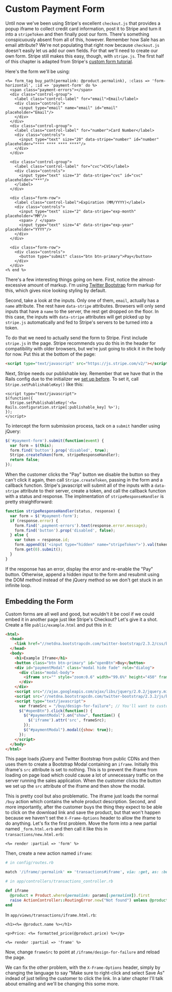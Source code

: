 [bootstrap]: http://twitter.github.io/bootstrap
[tutorial]: https://stripe.com/docs/tutorials/forms

# Custom Payment Form

Until now we've been using Stripe's excellent `checkout.js` that provides a popup iframe to collect credit card information, post it to Stripe and turn it into a `stripeToken` and then finally post our form. There's something conspicuously absent from all of this, however. Remember how Sale has an email attribute? We're not populating that right now because `checkout.js` doesn't easily let us add our own fields. For that we'll need to create our own form. Stripe still makes this easy, though, with `stripe.js`. The first half of this chapter is adapted from Stripe's [custom form tutorial][tutorial].

Here's the form we'll be using:

```erb
<%= form_tag buy_path(permalink: @product.permalink), :class => 'form-horizontal', :id => 'payment-form' do %>
  <span class="payment-errors"></span>
  <div class="control-group">
    <label class="control-label" for="email">Email</label>
    <div class="controls">
      <input type="email" name="email" id="email" placeholder="Email"/>
    </div>
  </div>
  <div class="control-group">
    <label class="control-label" for="number">Card Number</label>
    <div class="controls">
      <input type="text" size="20" data-stripe="number" id="number" placeholder="**** **** **** ****"/>
    </div>
  </div>

  <div class="control-group">
    <label class="control-label" for="cvc">CVC</label>
    <div class="controls">
      <input type="text" size="3" data-stripe="cvc" id="cvc" placeholder="***"/>
    </label>
  </div>

  <div class="form-row">
    <label class="control-label">Expiration (MM/YYYY)</label>
    <div class="controls">
      <input type="text" size="2" data-stripe="exp-month" placeholder="MM"/>
      <span> / </span>
      <input type="text" size="4" data-stripe="exp-year" placeholder="YYYY"/>
    </div>
  </div>

  <div class="form-row">
    <div class="controls">
      <button type="submit" class="btn btn-primary">Pay</button>
    </div>
  </div>
<% end %>
```

There's a few interesting things going on here. First, notice the almost-excessive amount of markup. I'm using [Twitter Bootstrap][bootstrap] form markup for this, which gives nice looking styling by default.

Second, take a look at the inputs. Only one of them, `email`, actually has a `name` attribute. The rest have `data-stripe` attributes. Browsers will only send inputs that have a `name` to the server, the rest get dropped on the floor. In this case, the inputs with `data-stripe` attributes will get picked up by `stripe.js` automatically and fed to Stripe's servers to be turned into a token.

To do that we need to actually send the form to Stripe. First include `stripe.js` in the page. Stripe recommends you do this in the header for compatibility with older browsers, but we're just going to stick it in the body for now. Put this at the bottom of the page:

```html
<script type="text/javascript" src="https://js.stripe.com/v2/"></script>
```

Next, Stripe needs our publishable key. Remember that we have that in the Rails config due to the initializer we [set up before](/initial_app). To set it, call `Stripe.setPublishableKey()` like this:

```erb
<script type="text/javascript">
$(function({
  Stripe.setPublishableKey('<%= Rails.configuration.stripe[:publishable_key] %>');
});
</script>
```

To intercept the form submission process, tack on a `submit` handler using jQuery:

```javascript
$('#payment-form').submit(function(event) {
  var form = $(this);
  form.find('button').prop('disabled', true);
  Stripe.createToken(form, stripeResponseHandler);
  return false;
});
```

When the customer clicks the "Pay" button we disable the button so they can't click it again, then call `Stripe.createToken`, passing in the form and a callback function. Stripe's javascript will submit all of the inputs with a  `data-stripe` attribute to their server, create a token, and call the callback function with a status and response. The implmentation of `stripeResponseHandler` is pretty straightforward:

```javascript
function stripeResponseHandler(status, response) {
  var form = $('#payment-form');
  if (response.error) {
    form.find('.payment-errors').text(response.error.message);
    form.find('button').prop('disabled', false);
  } else {
    var token = response.id;
    form.append($('<input type="hidden" name="stripeToken">').val(token));
    form.get(0).submit();
  }
}
```

If the response has an error, display the error and re-enable the "Pay" button. Otherwise, append a hidden input to the form and resubmit using the DOM method instead of the jQuery method so we don't get stuck in an infinite loop.

## Embedding the Form

Custom forms are all well and good, but wouldn't it be cool if we could embed it in another page just like Stripe's Checkout? Let's give it a shot. Create a file `public/example.html` and put this in it:

```html
<html>
  <head>
    <link href="//netdna.bootstrapcdn.com/twitter-bootstrap/2.3.2/css/bootstrap-combined.min.css" rel="stylesheet">
  </head>
  <body>
    <h1>Example Iframe</h1>
    <button class="btn btn-primary" id="openBtn">Buy</button>
    <div id="paymentModal" class="modal hide fade" role="dialog">
      <div class="modal-body">
        <iframe src="" style="zoom:0.6" width="99.6%" height="450" frameborder="0"></iframe>
      </div>
    </div>
    <script src="//ajax.googleapis.com/ajax/libs/jquery/2.0.2/jquery.min.js"></script>
    <script src="//netdna.bootstrapcdn.com/twitter-bootstrap/2.3.2/js/bootstrap.min.js"></script>
    <script type="text/javascript">
      var frameSrc = "/buy/design-for-failure"; // You'll want to customize this.
      $("#openBtn").click(function() {
        $("#paymentModal").on("show", function() {
          $('iframe').attr('src', frameSrc);
        });
        $("#paymentModal").modal({show: true});
      });
    </script>
  </body>
</html>
```

This page loads jQuery and Twitter Bootstrap from public CDNs and then uses them to create a Bootstrap Modal containing an `iframe`. Initially this iframe's `src` attribute is set to nothing. This is to prevent the iframe from loading on page load which could cause a lot of unnecessary traffic on the server running the sales application. When the customer clicks the button we set up the `src` attribute of the iframe and then show the modal.

This is pretty cool but also problematic. The iframe just loads the normal `/buy` action which contains the whole product description. Second, and more importantly, after the customer buys the thing they expect to be able to click on the download link and save the product, but that won't happen because we haven't set the `X-Frame-Options` header to allow the iframe to do anything. Let's fix the first problem. Move the form into a new partial named `_form.html.erb` and then call it like this in `transactions/new.html.erb`:

```erb
<%= render :partial => 'form' %>
```

Then, create a new action named `iframe`:

```ruby
# in config/routes.rb

match '/iframe/:permalink' => 'transactions#iframe', via: :get, as: :buy_iframe
```

```ruby
# in app/controllers/transactions_controller.rb

def iframe
  @product = Product.where(permalink: params[:permalink]).first
  raise ActionController::RoutingError.new("Not found") unless @product
end
```

In `app/views/transactions/iframe.html.rb`:

```erb
<h1><%= @product.name %></h1>

<p>Price: <%= formatted_price(@product.price) %></p>

<%= render :partial => 'frame' %>
```

Now, change `frameSrc` to point at `/iframe/design-for-failure` and reload the page.

We can fix the other problem, with the `X-Frame-Options` header, simply by changing the language to say "Make sure to right-click and select Save As" indead of just telling the customer to click the link. In a later chapter I'll talk about emailing and we'll be changing this some more.
